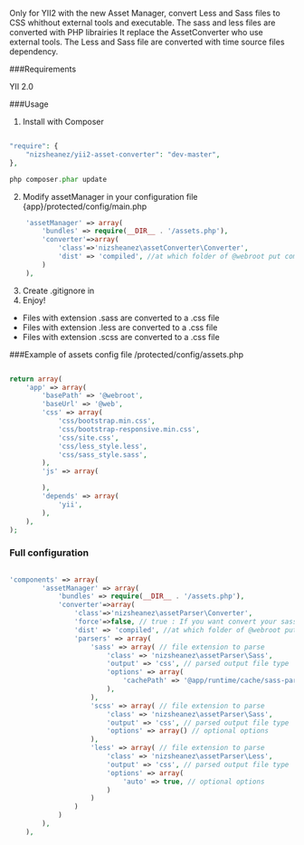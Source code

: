 Only for YII2 with the new Asset Manager, convert Less and Sass files to CSS whithout external tools and executable.
The sass and less files are converted with PHP librairies
It replace the AssetConverter who use external tools.
The Less and Sass file are converted with time source files dependency.

###Requirements

YII 2.0

###Usage

1) Install with Composer

~~~php

"require": {
    "nizsheanez/yii2-asset-converter": "dev-master",
},

php composer.phar update

~~~

2) Modify assetManager in your configuration file {app}/protected/config/main.php

~~~php
    'assetManager' => array(
        'bundles' => require(__DIR__ . '/assets.php'),
        'converter'=>array(
            'class'=>'nizsheanez\assetConverter\Converter',
            'dist' => 'compiled', //at which folder of @webroot put compiled files
        )
    ),
~~~

3) Create .gitignore in
4) Enjoy!

- Files with extension .sass are converted to a .css file
- Files with extension .less are converted to a .css file
- Files with extension .scss are converted to a .css file



###Example of assets config file /protected/config/assets.php

~~~php

return array(
	'app' => array(
		'basePath' => '@webroot',
		'baseUrl' => '@web',
        'css' => array(
			'css/bootstrap.min.css',
			'css/bootstrap-responsive.min.css',
			'css/site.css',
            'css/less_style.less',
            'css/sass_style.sass',
		),
		'js' => array(

		),
		'depends' => array(
			'yii',
		),
	),
);

~~~

### Full configuration

~~~php

'components' => array(
		'assetManager' => array(
            'bundles' => require(__DIR__ . '/assets.php'),
            'converter'=>array(
                'class'=>'nizsheanez\assetParser\Converter',
                'force'=>false, // true : If you want convert your sass each time without time dependency
                'dist' => 'compiled', //at which folder of @webroot put compiled files
                'parsers' => array(
                    'sass' => array( // file extension to parse
                        'class' => 'nizsheanez\assetParser\Sass',
                        'output' => 'css', // parsed output file type
                        'options' => array(
                            'cachePath' => '@app/runtime/cache/sass-parser' // optional options
                        ),
                    ),
                    'scss' => array( // file extension to parse
                        'class' => 'nizsheanez\assetParser\Sass',
                        'output' => 'css', // parsed output file type
                        'options' => array() // optional options
                    ),
                    'less' => array( // file extension to parse
                        'class' => 'nizsheanez\assetParser\Less',
                        'output' => 'css', // parsed output file type
                        'options' => array(
                            'auto' => true, // optional options
                        )
                    )
                )
            )
        ),
	),

~~~